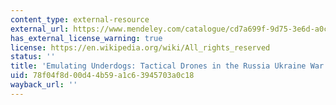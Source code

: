 ```yaml
---
content_type: external-resource
external_url: https://www.mendeley.com/catalogue/cd7a699f-9d75-3e6d-a0ca-ec0edc4c9573/
has_external_license_warning: true
license: https://en.wikipedia.org/wiki/All_rights_reserved
status: ''
title: 'Emulating Underdogs: Tactical Drones in the Russia Ukraine War'
uid: 78f04f8d-00d4-4b59-a1c6-3945703a0c18
wayback_url: ''
---
```

